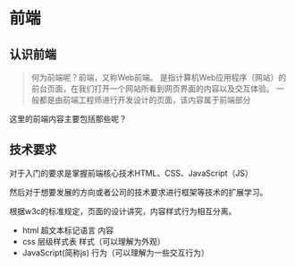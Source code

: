 # 前端

## 认识前端

> 何为前端呢？前端，又称Web前端。
> 是指计算机Web应用程序（网站）的前台页面，在我们打开一个网站所看到网页界面的内容以及交互体验。
> 一般都是由前端工程师进行开发设计的页面，该内容属于前端部分

这里的前端内容主要包括那些呢？

## 技术要求

对于入门的要求是掌握前端核心技术HTML、CSS、JavaScript（JS）

然后对于想要发展的方向或者公司的技术要求进行框架等技术的扩展学习。

根据w3c的标准规定，页面的设计讲究，内容样式行为相互分离。

- html 超文本标记语言 内容
- css 层级样式表 样式（可以理解为外观）
- JavaScript(简称js) 行为（可以理解为一些交互行为）
